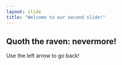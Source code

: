 ```yaml
---
layout: slide
title: "Welcome to our second slide!"
---
```

Quoth the raven: nevermore!
---
Use the left arrow to go back!
